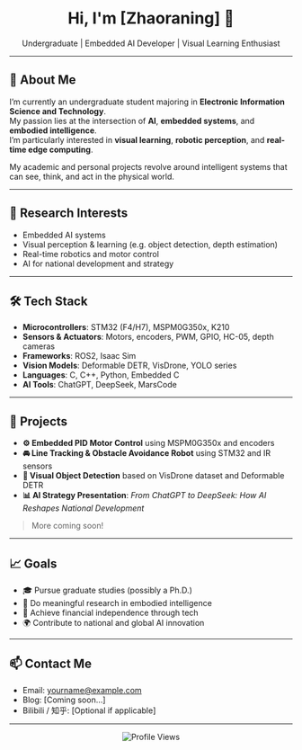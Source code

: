 <h1 align="center">Hi, I'm [Zhaoraning] 👋</h1>

<p align="center">
  Undergraduate | Embedded AI Developer | Visual Learning Enthusiast
</p>

---

## 🔬 About Me

I’m currently an undergraduate student majoring in **Electronic Information Science and Technology**.  
My passion lies at the intersection of **AI**, **embedded systems**, and **embodied intelligence**.  
I’m particularly interested in **visual learning**, **robotic perception**, and **real-time edge computing**.

My academic and personal projects revolve around intelligent systems that can see, think, and act in the physical world.

---

## 🧠 Research Interests

- Embedded AI systems  
- Visual perception & learning (e.g. object detection, depth estimation)  
- Real-time robotics and motor control  
- AI for national development and strategy

---

## 🛠️ Tech Stack

- **Microcontrollers**: STM32 (F4/H7), MSPM0G350x, K210  
- **Sensors & Actuators**: Motors, encoders, PWM, GPIO, HC-05, depth cameras  
- **Frameworks**: ROS2, Isaac Sim  
- **Vision Models**: Deformable DETR, VisDrone, YOLO series  
- **Languages**: C, C++, Python, Embedded C  
- **AI Tools**: ChatGPT, DeepSeek, MarsCode

---

## 🔧 Projects

- **⚙️ Embedded PID Motor Control** using MSPM0G350x and encoders  
- **🚘 Line Tracking & Obstacle Avoidance Robot** using STM32 and IR sensors  
- **🧠 Visual Object Detection** based on VisDrone dataset and Deformable DETR  
- **📊 AI Strategy Presentation**: _From ChatGPT to DeepSeek: How AI Reshapes National Development_

> More coming soon!

---

## 📈 Goals

- 🎓 Pursue graduate studies (possibly a Ph.D.)
- 🧪 Do meaningful research in embodied intelligence
- 💼 Achieve financial independence through tech
- 🌍 Contribute to national and global AI innovation

---

## 📫 Contact Me

- Email: yourname@example.com  
- Blog: [Coming soon...]  
- Bilibili / 知乎: [Optional if applicable]

---

<p align="center">
  <img src="https://komarev.com/ghpvc/?username=YourGitHubUsername&label=Profile%20views&color=0e75b6&style=flat" alt="Profile Views" />
</p>
